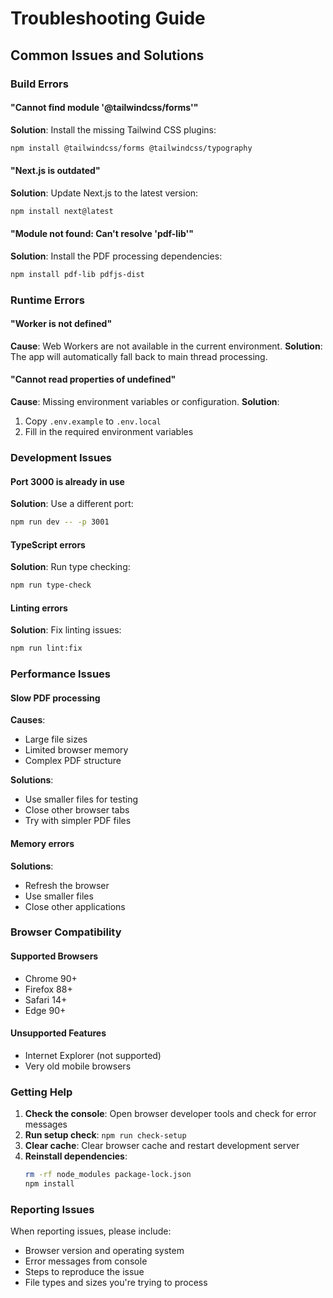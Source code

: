 # Troubleshooting Guide

## Common Issues and Solutions

### Build Errors

#### "Cannot find module '@tailwindcss/forms'"
**Solution**: Install the missing Tailwind CSS plugins:
```bash
npm install @tailwindcss/forms @tailwindcss/typography
```

#### "Next.js is outdated"
**Solution**: Update Next.js to the latest version:
```bash
npm install next@latest
```

#### "Module not found: Can't resolve 'pdf-lib'"
**Solution**: Install the PDF processing dependencies:
```bash
npm install pdf-lib pdfjs-dist
```

### Runtime Errors

#### "Worker is not defined"
**Cause**: Web Workers are not available in the current environment.
**Solution**: The app will automatically fall back to main thread processing.

#### "Cannot read properties of undefined"
**Cause**: Missing environment variables or configuration.
**Solution**: 
1. Copy `.env.example` to `.env.local`
2. Fill in the required environment variables

### Development Issues

#### Port 3000 is already in use
**Solution**: Use a different port:
```bash
npm run dev -- -p 3001
```

#### TypeScript errors
**Solution**: Run type checking:
```bash
npm run type-check
```

#### Linting errors
**Solution**: Fix linting issues:
```bash
npm run lint:fix
```

### Performance Issues

#### Slow PDF processing
**Causes**:
- Large file sizes
- Limited browser memory
- Complex PDF structure

**Solutions**:
- Use smaller files for testing
- Close other browser tabs
- Try with simpler PDF files

#### Memory errors
**Solutions**:
- Refresh the browser
- Use smaller files
- Close other applications

### Browser Compatibility

#### Supported Browsers
- Chrome 90+
- Firefox 88+
- Safari 14+
- Edge 90+

#### Unsupported Features
- Internet Explorer (not supported)
- Very old mobile browsers

### Getting Help

1. **Check the console**: Open browser developer tools and check for error messages
2. **Run setup check**: `npm run check-setup`
3. **Clear cache**: Clear browser cache and restart development server
4. **Reinstall dependencies**: 
   ```bash
   rm -rf node_modules package-lock.json
   npm install
   ```

### Reporting Issues

When reporting issues, please include:
- Browser version and operating system
- Error messages from console
- Steps to reproduce the issue
- File types and sizes you're trying to process